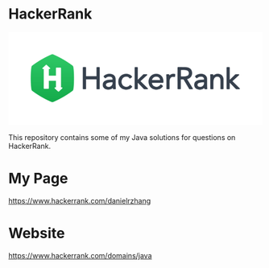 # HackerRank
![](/images/HackerRank.png)

This repository contains some of my Java solutions for questions on HackerRank.

# My Page
https://www.hackerrank.com/danielrzhang

# Website
https://www.hackerrank.com/domains/java


